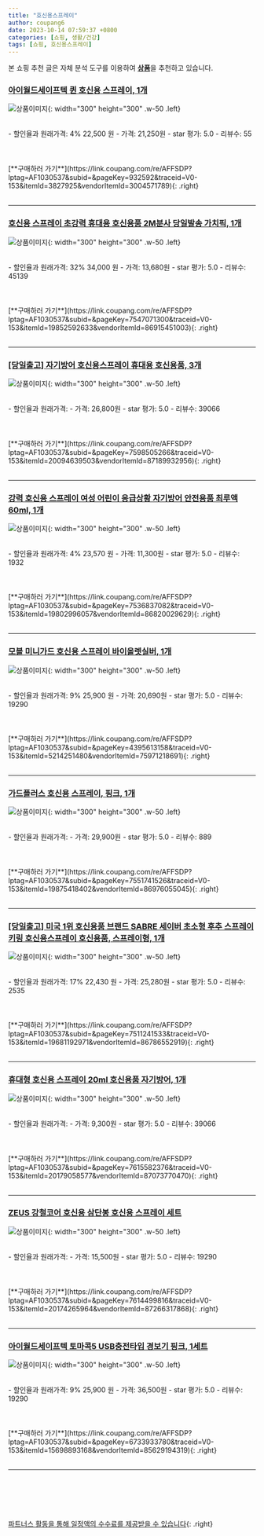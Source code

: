 ```yaml
---
title: "호신용스프레이"
author: coupang6
date: 2023-10-14 07:59:37 +0800
categories: [쇼핑, 생활/건강]
tags: [쇼핑, 호신용스프레이]
---
```


본 쇼핑 추천 글은 자체 분석 도구를 이용하여 [**상품**](https://link.coupang.com/a/bao1ui)을 추천하고 있습니다.

### [아이월드세이프텍 퀸 호신용 스프레이, 1개](https://link.coupang.com/re/AFFSDP?lptag=AF1030537&subid=&pageKey=932592&traceid=V0-153&itemId=3827925&vendorItemId=3004571789)

![상품이미지](https://thumbnail7.coupangcdn.com/thumbnails/remote/230x230ex/image/product/image/vendoritem/2016/05/18/3004571789/d24c9aad-abc7-44b0-ba74-1f9f884f987c.jpg){: width="300" height="300" .w-50 .left}


<br>
- 할인율과 원래가격: 4%  22,500   원
- 가격: 21,250원
- star 평가: 5.0
- 리뷰수: 55
<br>
<br>
<br>
<br>
[**구매하러 가기**](https://link.coupang.com/re/AFFSDP?lptag=AF1030537&subid=&pageKey=932592&traceid=V0-153&itemId=3827925&vendorItemId=3004571789){: .right}
<br>
<br>

---

### [호신용 스프레이 초강력 휴대용 호신용품 2M분사 당일발송 가치픽, 1개](https://link.coupang.com/re/AFFSDP?lptag=AF1030537&subid=&pageKey=7547071300&traceid=V0-153&itemId=19852592633&vendorItemId=86915451003)

![상품이미지](https://thumbnail8.coupangcdn.com/thumbnails/remote/230x230ex/image/vendor_inventory/a30d/40677fa2550eb16a18e9a495db1eb2e33d16d8ec583c04fee7131fb38b6a.jpg){: width="300" height="300" .w-50 .left}


<br>
- 할인율과 원래가격: 32%  34,000   원
- 가격: 13,680원
- star 평가: 5.0
- 리뷰수: 45139
<br>
<br>
<br>
<br>
[**구매하러 가기**](https://link.coupang.com/re/AFFSDP?lptag=AF1030537&subid=&pageKey=7547071300&traceid=V0-153&itemId=19852592633&vendorItemId=86915451003){: .right}
<br>
<br>

---

### [[당일출고] 자기방어 호신용스프레이 휴대용 호신용품, 3개](https://link.coupang.com/re/AFFSDP?lptag=AF1030537&subid=&pageKey=7598505266&traceid=V0-153&itemId=20094639503&vendorItemId=87189932956)

![상품이미지](https://thumbnail10.coupangcdn.com/thumbnails/remote/230x230ex/image/vendor_inventory/0eaa/dd1f72e79963937cf640ee77fb66d723eb3647ab65cc6aeb390dbebdea38.png){: width="300" height="300" .w-50 .left}


<br>
- 할인율과 원래가격: 
- 가격: 26,800원
- star 평가: 5.0
- 리뷰수: 39066
<br>
<br>
<br>
<br>
[**구매하러 가기**](https://link.coupang.com/re/AFFSDP?lptag=AF1030537&subid=&pageKey=7598505266&traceid=V0-153&itemId=20094639503&vendorItemId=87189932956){: .right}
<br>
<br>

---

### [강력 호신용 스프레이 여성 어린이 응급상황 자기방어 안전용품 최루액 60ml, 1개](https://link.coupang.com/re/AFFSDP?lptag=AF1030537&subid=&pageKey=7536837082&traceid=V0-153&itemId=19802996057&vendorItemId=86820029629)

![상품이미지](https://thumbnail7.coupangcdn.com/thumbnails/remote/230x230ex/image/vendor_inventory/1ada/be00bcc37673d099e4ec0d9b6ec4d01ad5b32a39d0acb8ce4bb2ba58e5ff.jpg){: width="300" height="300" .w-50 .left}


<br>
- 할인율과 원래가격: 4%  23,570   원
- 가격: 11,300원
- star 평가: 5.0
- 리뷰수: 1932
<br>
<br>
<br>
<br>
[**구매하러 가기**](https://link.coupang.com/re/AFFSDP?lptag=AF1030537&subid=&pageKey=7536837082&traceid=V0-153&itemId=19802996057&vendorItemId=86820029629){: .right}
<br>
<br>

---

### [모블 미니가드 호신용 스프레이 바이올렛실버, 1개](https://link.coupang.com/re/AFFSDP?lptag=AF1030537&subid=&pageKey=4395613158&traceid=V0-153&itemId=5214251480&vendorItemId=75971218691)

![상품이미지](https://thumbnail10.coupangcdn.com/thumbnails/remote/230x230ex/image/retail/images/2021/05/18/17/4/91f96990-d14b-4402-a67b-db49b5807d2c.jpg){: width="300" height="300" .w-50 .left}


<br>
- 할인율과 원래가격: 9%  25,900   원
- 가격: 20,690원
- star 평가: 5.0
- 리뷰수: 19290
<br>
<br>
<br>
<br>
[**구매하러 가기**](https://link.coupang.com/re/AFFSDP?lptag=AF1030537&subid=&pageKey=4395613158&traceid=V0-153&itemId=5214251480&vendorItemId=75971218691){: .right}
<br>
<br>

---

### [가드플러스 호신용 스프레이, 핑크, 1개](https://link.coupang.com/re/AFFSDP?lptag=AF1030537&subid=&pageKey=7551741526&traceid=V0-153&itemId=19875418402&vendorItemId=86976055045)

![상품이미지](https://thumbnail7.coupangcdn.com/thumbnails/remote/230x230ex/image/vendor_inventory/d36c/9ebdf14f5b074d71b128f6d6354745e76fd13186db3b292acff84e33988b.jpg){: width="300" height="300" .w-50 .left}


<br>
- 할인율과 원래가격: 
- 가격: 29,900원
- star 평가: 5.0
- 리뷰수: 889
<br>
<br>
<br>
<br>
[**구매하러 가기**](https://link.coupang.com/re/AFFSDP?lptag=AF1030537&subid=&pageKey=7551741526&traceid=V0-153&itemId=19875418402&vendorItemId=86976055045){: .right}
<br>
<br>

---

### [[당일출고] 미국 1위 호신용품 브랜드 SABRE 세이버 초소형 후추 스프레이 키링 호신용스프레이 호신용품, 스프레이형, 1개](https://link.coupang.com/re/AFFSDP?lptag=AF1030537&subid=&pageKey=7511241533&traceid=V0-153&itemId=19681192971&vendorItemId=86786552919)

![상품이미지](https://thumbnail6.coupangcdn.com/thumbnails/remote/230x230ex/image/vendor_inventory/9553/39ef2f343570ef05c13eb2c9c6e1766b7ca3eab242b3592b2c6d388cb78e.jpg){: width="300" height="300" .w-50 .left}


<br>
- 할인율과 원래가격: 17%  22,430   원
- 가격: 25,280원
- star 평가: 5.0
- 리뷰수: 2535
<br>
<br>
<br>
<br>
[**구매하러 가기**](https://link.coupang.com/re/AFFSDP?lptag=AF1030537&subid=&pageKey=7511241533&traceid=V0-153&itemId=19681192971&vendorItemId=86786552919){: .right}
<br>
<br>

---

### [휴대형 호신용 스프레이 20ml 호신용품 자기방어, 1개](https://link.coupang.com/re/AFFSDP?lptag=AF1030537&subid=&pageKey=7615582376&traceid=V0-153&itemId=20179058577&vendorItemId=87073770470)

![상품이미지](https://thumbnail6.coupangcdn.com/thumbnails/remote/230x230ex/image/vendor_inventory/dc7c/862de6dd927ed6b1195536bc6b12d3ae70066ce25692fc5139ffaac1f460.jpg){: width="300" height="300" .w-50 .left}


<br>
- 할인율과 원래가격: 
- 가격: 9,300원
- star 평가: 5.0
- 리뷰수: 39066
<br>
<br>
<br>
<br>
[**구매하러 가기**](https://link.coupang.com/re/AFFSDP?lptag=AF1030537&subid=&pageKey=7615582376&traceid=V0-153&itemId=20179058577&vendorItemId=87073770470){: .right}
<br>
<br>

---

### [ZEUS 강철코어 호신용 삼단봉 호신용 스프레이 세트](https://link.coupang.com/re/AFFSDP?lptag=AF1030537&subid=&pageKey=7614499816&traceid=V0-153&itemId=20174265964&vendorItemId=87266317868)

![상품이미지](https://thumbnail8.coupangcdn.com/thumbnails/remote/230x230ex/image/vendor_inventory/aa35/cbd4703162537d35ce7bf1b44a0413ea5b5a6d2d5c7a41ae8d8f0c885365.jpg){: width="300" height="300" .w-50 .left}


<br>
- 할인율과 원래가격: 
- 가격: 15,500원
- star 평가: 5.0
- 리뷰수: 19290
<br>
<br>
<br>
<br>
[**구매하러 가기**](https://link.coupang.com/re/AFFSDP?lptag=AF1030537&subid=&pageKey=7614499816&traceid=V0-153&itemId=20174265964&vendorItemId=87266317868){: .right}
<br>
<br>

---

### [아이월드세이프텍 토마콕5 USB충전타입 경보기 핑크, 1세트](https://link.coupang.com/re/AFFSDP?lptag=AF1030537&subid=&pageKey=6733933780&traceid=V0-153&itemId=15698893168&vendorItemId=85629194319)

![상품이미지](https://thumbnail10.coupangcdn.com/thumbnails/remote/230x230ex/image/retail/images/2023/04/11/10/8/b2957cfb-c49b-44e2-aade-7086376d1d4f.jpg){: width="300" height="300" .w-50 .left}


<br>
- 할인율과 원래가격: 9%  25,900   원
- 가격: 36,500원
- star 평가: 5.0
- 리뷰수: 19290
<br>
<br>
<br>
<br>
[**구매하러 가기**](https://link.coupang.com/re/AFFSDP?lptag=AF1030537&subid=&pageKey=6733933780&traceid=V0-153&itemId=15698893168&vendorItemId=85629194319){: .right}
<br>
<br>

---
<br><br><br><br><br> [파트너스 활동을 통해 일정액의 수수료를 제공받을 수 있습니다](https://link.coupang.com/a/bao1ui){: .right}